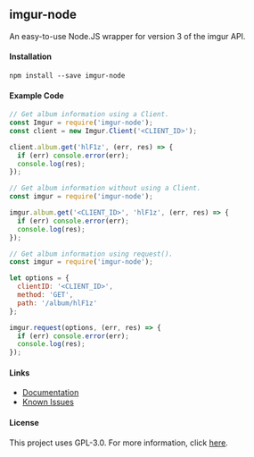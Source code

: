 ## imgur-node
An easy-to-use Node.JS wrapper for version 3 of the imgur API.

#### Installation
```
npm install --save imgur-node
```

#### Example Code
```javascript
// Get album information using a Client.
const Imgur = require('imgur-node');
const client = new Imgur.Client('<CLIENT_ID>');

client.album.get('hlF1z', (err, res) => {
  if (err) console.error(err);
  console.log(res);
});
```

```javascript
// Get album information without using a Client.
const imgur = require('imgur-node');

imgur.album.get('<CLIENT_ID>', 'hlF1z', (err, res) => {
  if (err) console.error(err);
  console.log(res);
});
```

```javascript
// Get album information using request().
const imgur = require('imgur-node');

let options = {
  clientID: '<CLIENT_ID>',
  method: 'GET',
  path: '/album/hlF1z'
};

imgur.request(options, (err, res) => {
  if (err) console.error(err);
  console.log(res);
});
```

#### Links
* [Documentation](https://github.com/caedwil/imgur-node/tree/master/docs)
* [Known Issues](https://github.com/caedwil/imgur-node/blob/master/ISSUES.md)

#### License
This project uses GPL-3.0. For more information, click
[here](https://github.com/caedwil/imgur-node/blob/master/LICENSE.md).
